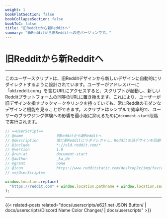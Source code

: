 ```yaml
---
weight: 1
bookFlatSection: false
bookCollapseSection: false
bookToC: false
title: "旧Redditから新Redditへ"
summary: "新Redditから旧Redditへの逆バージョンです。"
---
```


<!--markdownlint-disable MD025 MD033 -->

# 旧Redditから新Redditへ

---

このユーザースクリプトは、旧Redditデザインから新しいデザインに自動的にリダイレクトするように設計されています。ユーザーがアドレスバーに「old.reddit.com」を含むURLにアクセスすると、スクリプトが起動し、新しいRedditプラットフォームの同等のURLに置き換えます。これにより、ユーザーが旧デザインを指すブックマークやリンクを持っていても、常にRedditのモダンなデザインと機能を見ることができます。スクリプトはシンプルで効率的で、ユーザーのブラウジング体験への影響を最小限に抑えるために`document-start`段階で実行されます。

```js
// ==UserScript==
// @name               旧Redditから新Redditへ
// @description        常に新Redditにリダイレクトし、Redditの旧デザインを回避します。
// @include            *://old.reddit.com/*
// @version            1.0
// @run-at             document-start
// @author             _ka_de
// @grant              none
// @icon               https://www.redditstatic.com/desktop2x/img/favicon/apple-icon-76x76.png
// ==/UserScript==

window.location.replace(
  "https://reddit.com" + window.location.pathname + window.location.search,
);
```

---

<!--
HUGO_SEARCH_EXCLUDE_START
-->
{{< related-posts related="docs/userscripts/e621.net JSON Button/ | docs/userscripts/Discord Name Color Changer/ | docs/userscripts" >}}
<!--
HUGO_SEARCH_EXCLUDE_END
-->
